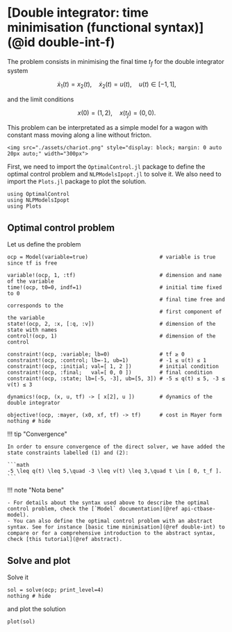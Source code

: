 # [Double integrator: time minimisation (functional syntax)](@id double-int-f)

The problem consists in minimising the final time $t_f$ for the double integrator system

```math
    \dot x_1(t) = x_2(t), \quad \dot x_2(t) = u(t), \quad u(t) \in [-1,1],
```

and the limit conditions

```math
    x(0) = (1,2), \quad x(t_f) = (0,0).
```

This problem can be interpretated as a simple model for a wagon with constant mass moving along
a line without fricton.

```@raw html
<img src="./assets/chariot.png" style="display: block; margin: 0 auto 20px auto;" width="300px">
```

First, we need to import the `OptimalControl.jl` package to define the optimal control problem and `NLPModelsIpopt.jl` to solve it. 
We also need to import the `Plots.jl` package to plot the solution.

```@example main
using OptimalControl
using NLPModelsIpopt
using Plots
```

## Optimal control problem

Let us define the problem

```@example main
ocp = Model(variable=true)                       # variable is true since tf is free

variable!(ocp, 1, :tf)                           # dimension and name of the variable
time!(ocp, t0=0, indf=1)                         # initial time fixed to 0
                                                 # final time free and corresponds to the
                                                 # first component of the variable
state!(ocp, 2, :x, [:q, :v])                     # dimension of the state with names
control!(ocp, 1)                                 # dimension of the control

constraint!(ocp, :variable; lb=0)                # tf ≥ 0
constraint!(ocp, :control; lb=-1, ub=1)          # -1 ≤ u(t) ≤ 1
constraint!(ocp, :initial; val=[ 1, 2 ])         # initial condition
constraint!(ocp, :final;   val=[ 0, 0 ])         # final condition
constraint!(ocp, :state; lb=[-5, -3], ub=[5, 3]) # -5 ≤ q(t) ≤ 5, -3 ≤ v(t) ≤ 3

dynamics!(ocp, (x, u, tf) -> [ x[2], u ])        # dynamics of the double integrator

objective!(ocp, :mayer, (x0, xf, tf) -> tf)      # cost in Mayer form
nothing # hide
```

!!! tip "Convergence"

    In order to ensure convergence of the direct solver, we have added the state constraints labelled (1) and (2):

    ```math
    -5 \leq q(t) \leq 5,\quad -3 \leq v(t) \leq 3,\quad t \in [ 0, t_f ].
    ```

!!! note "Nota bene"

    - For details about the syntax used above to describe the optimal control problem, check the [`Model` documentation](@ref api-ctbase-model).
    - You can also define the optimal control problem with an abstract syntax. See for instance [basic time minimisation](@ref double-int) to compare or for a comprehensive introduction to the abstract syntax, check [this tutorial](@ref abstract).

## Solve and plot

Solve it

```@example main
sol = solve(ocp; print_level=4)
nothing # hide
```

and plot the solution

```@example main
plot(sol)
```
